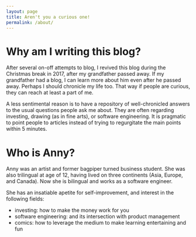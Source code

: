 ```yaml
---
layout: page
title: Aren't you a curious one!
permalink: /about/
---
```


Why am I writing this blog?
=
After several on-off attempts to blog, I revived this blog during the Christmas break in 2017, after my grandfather passed away.
If my grandfather had a blog, I can learn more about him even after he passed away. Perhaps I should chronicle my life too. That way if people are curious, they can reach at least a part of me.

A less sentimental reason is to have a repository of well-chronicled answers to the usual questions people ask me about. They are often regarding investing, drawing (as in fine arts), or software engineering. It is pragmatic to point people to articles instead of trying to regurgitate the main points within 5 minutes. 



Who is Anny?
=
Anny was an artist and former bagpiper turned business student. She was also trilingual at age of 12, having lived on three continents (Asia, Europe, and Canada). Now she is bilingual and works as a software engineer.

She has an insatiable apetite for self-improvement, and interest in the following fields:
- investing: how to make the money work for you
- software engineering: and its intersection with product management
- comics: how to leverage the medium to make learning entertaining and fun











              
  



